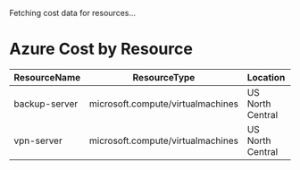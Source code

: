 Fetching cost data for resources...
# Azure Cost by Resource

| ResourceName | ResourceType | Location | ResourceGroupName | ServiceName | ServiceTier | Meter | Amount |
|---|---|---|---|---|---|---|---:|
|backup-server | microsoft.compute/virtualmachines | US North Central | personal-network |  Virtual Machines | DSv2 Series VM | DS1 v2 Spot | 0.06 USD |
|vpn-server | microsoft.compute/virtualmachines | US North Central | personal-network |  Virtual Machines | DSv2 Series VM | DS1 v2 Spot | 0.06 USD |
